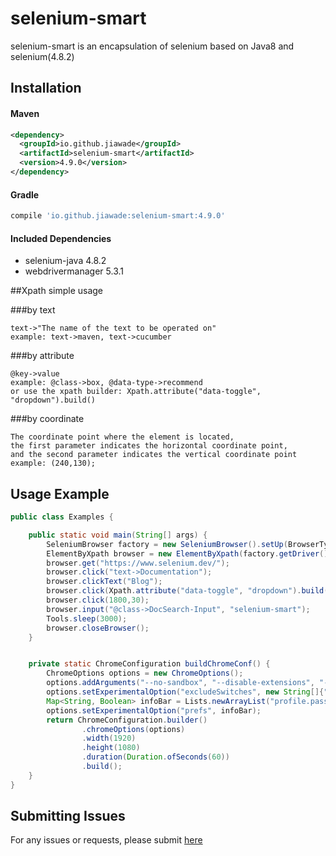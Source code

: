 
# selenium-smart #

selenium-smart is an encapsulation of selenium
based on Java8 and selenium(4.8.2)

## Installation

#### Maven
````xml
<dependency>
  <groupId>io.github.jiawade</groupId>
  <artifactId>selenium-smart</artifactId>
  <version>4.9.0</version>
</dependency>
````

#### Gradle
````gradle
compile 'io.github.jiawade:selenium-smart:4.9.0'
````

#### Included Dependencies
* selenium-java 4.8.2
* webdrivermanager 5.3.1

##Xpath simple usage

###by text
````
text->"The name of the text to be operated on"
example: text->maven, text->cucumber
````

###by attribute
````
@key->value
example: @class->box, @data-type->recommend
or use the xpath builder: Xpath.attribute("data-toggle", "dropdown").build()
````

###by coordinate
````
The coordinate point where the element is located, 
the first parameter indicates the horizontal coordinate point, 
and the second parameter indicates the vertical coordinate point
example: (240,130);
````

## Usage Example

````java
public class Examples {

    public static void main(String[] args) {
        SeleniumBrowser factory = new SeleniumBrowser().setUp(BrowserType.CHROME, buildChromeConf());
        ElementByXpath browser = new ElementByXpath(factory.getDriver());
        browser.get("https://www.selenium.dev/");
        browser.click("text->Documentation");
        browser.clickText("Blog");
        browser.click(Xpath.attribute("data-toggle", "dropdown").build(),"1");
        browser.click(1800,30);
        browser.input("@class->DocSearch-Input", "selenium-smart");
        Tools.sleep(3000);
        browser.closeBrowser();
    }


    private static ChromeConfiguration buildChromeConf() {
        ChromeOptions options = new ChromeOptions();
        options.addArguments("--no-sandbox", "--disable-extensions", "--disable-dev-shm-usage");
        options.setExperimentalOption("excludeSwitches", new String[]{"enable-automation"});
        Map<String, Boolean> infoBar = Lists.newArrayList("profile.password_manager_enabled", "credentials_enable_service").stream().collect(Collectors.toMap(i -> i, i -> false));
        options.setExperimentalOption("prefs", infoBar);
        return ChromeConfiguration.builder()
                .chromeOptions(options)
                .width(1920)
                .height(1080)
                .duration(Duration.ofSeconds(60))
                .build();
    }
}
````

## Submitting Issues
For any issues or requests, please submit [here](https://github.com/jiawade/selenium-smart/issues)
